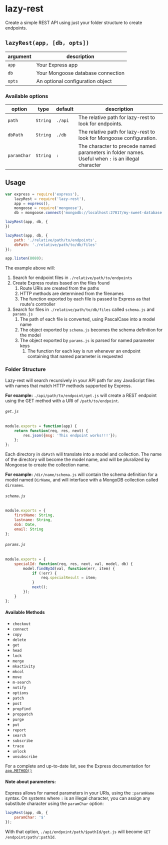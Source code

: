 # lazy-rest

Create a simple REST API using just your folder structure to create endpoints.

## `lazyRest(app, [db, opts])`

| argument | description                       |
|----------|-----------------------------------|
| `app`    | Your Express app                  |
| `db`     | Your Mongoose database connection |
| `opts`   | An optional configuration object  |

### Available options

| option      | type     | default | description                                                                                        |
|-------------|----------|---------|----------------------------------------------------------------------------------------------------|
| `path`      | `String` | `./api` | The relative path for lazy-rest to look for endpoints.                                             |
| `dbPath`    | `String` | `./db`  | The relative path for lazy-rest to look for Mongoose configuration.                                |
| `paramChar` | `String` | `:`     | The character to precede named parameters in folder names. Useful when `:` is an illegal character |

## Usage

```js
var express = require('express'),
	lazyRest = require('lazy-rest'),
	app = express(),
	mongoose = require('mongoose'),
	db = mongoose.connect('mongodb://localhost:27017/my-sweet-database');

lazyRest(app, db, {
})

lazyRest(app, db, {
	path: './relative/path/to/endpoints',
	dbPath: './relative/path/to/db/files'
});

app.listen(8080);
```

The example above will:

1. Search for endpoint files in `./relative/path/to/endpoints`
1. Create Express routes based on the files found
	1. Route URIs are created from the paths
	1. HTTP methods are determined from the filenames
	1. The function exported by each file is passed to Express as that route's controller
1. Search for files in `./relative/path/to/db/files` called `schema.js` and `params.js`
	1. The path of each file is converted, using PascalCase into a model name
	1. The object exported by `schema.js` becomes the schema definition for the model
	1. The object exported by `params.js` is parsed for named parameter keys
		1. The function for each key is run whenever an endpoint containing that named parameter is requested

### Folder Structure

Lazy-rest will search recursively in your API path for any JavaScript files with names that match HTTP methods supported by Express.

**For example:** `./api/path/to/endpoint/get.js` will create a REST endpoint using the GET method with a URI of `/path/to/endpoint`.

###### `get.js`
```js
module.exports = function(app) {
	return function(req, res, next) {
		res.json({msg: 'This endpoint works!!!'});
	};
};
```

Each directory in `dbPath` will translate into a model and collection. The name of the directory will become the model name, and will be pluralized by Mongoose to create the collection name.

**For example:** `/dir/name/schema.js` will contain the schema definition for a model named `DirName`, and will interface with a MongoDB collection called `dirnames`.

###### `schema.js`
```js
module.exports = {
	firstName: String,
	lastname: String,
	dob: Date,
	email: String
};
```

###### `params.js`
```js
module.exports = {
	specialId: function(req, res, next, val, model, db) {
		model.findById(val, function(err, item) {
			if (!err) {
				req.specialResult = item;
			}
			next();
		});
	}
};
```

#### Available Methods

* `checkout`
* `connect`
* `copy`
* `delete`
* `get`
* `head`
* `lock`
* `merge`
* `mkactivity`
* `mkcol`
* `move`
* `m-search`
* `notify`
* `options`
* `patch`
* `post`
* `propfind`
* `proppatch`
* `purge`
* `put`
* `report`
* `search`
* `subscribe`
* `trace`
* `unlock`
* `unsubscribe`

For a complete and up-to-date list, see the Express documentation for [`app.METHOD()`](http://expressjs.com/api.html#app.METHOD)

#### Note about parameters:
Express allows for named parameters in your URIs, using the `:paramName` syntax. On systems where `:` is an illegal character, you can assign any substitute character using the `paramChar` option:

```js
lazyRest(app, db, {
	paramChar: '$'
});
```

With that option, `./api/endpoint/path/$pathId/get.js` will become `GET /endpoint/path/:pathId`.